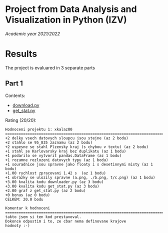# Project from Data Analysis and Visualization in Python (IZV)

*Academic year 2021/2022*

# Results

The project is evaluared in 3 separate parts

## Part 1

Contents:

- [download.py](/download.py)
- [get_stat.py](/get_stat.py)

Rating (20/20):

```
Hodnoceni projektu 1: xkalaz00
================================================================================
+2 delky vsech datovych sloupcu jsou stejne (az 2 bodu)
+2 stahlo se 95_835 zaznamu (az 2 bodu)
+2 uspesne se stahl Plzensky kraj (s chybou v textu) (az 2 bodu)
+1 stahl se Karlovarsky kraj bez duplikatu (az 1 bodu)
+1 podarilo se vytvorit pandas.DataFrame (az 1 bodu)
+1 rozumne rozlozeni datovych typu (az 1 bodu)
+1 souradnice jsou spravne jako floaty i s desetinnymi misty (az 1 bodu)
+1.00 rychlost zpracovani 1.42 s  (az 1 bodu)
+1 obrazky se ulozily spravne (a.png, ./b.png, t/c.png) (az 1 bodu)
+3.00 kvalita kodu downloader.py (az 3 bodu)
+3.00 kvalita kodu get_stat.py (az 3 bodu)
+2.00 graf z get_stat.py (az 2 bodu)
+0 bonus (az 0 bodu)
CELKEM: 20.0 bodu

Komentar k hodnoceni
================================================================================
takto jsem si ten kod prestavoval.
Dokonce odpustim i to, ze cbar nema definovane krajove
hodnoty :-)
```
